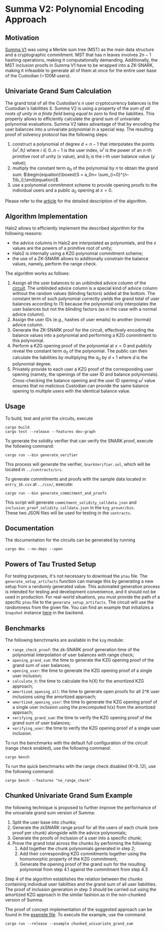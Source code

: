# Summa V2: Polynomial Encoding Approach

## Motivation

[Summa V1](https://github.com/summa-dev/summa-solvency/releases/tag/merkle_sum_tree_v1.1) was using a Merkle sum tree (MST) as the main data structure and a cryptographic commitment. MST that has $n$ leaves involves $2n-1$ hashing operations, making it computationally demanding. Additionally, the MST inclusion proofs in Summa V1 have to be wrapped into a ZK-SNARK, making it infeasible to generate all of them at once for the entire user base of the Custodian (~100M users).

## Univariate Grand Sum Calculation

The grand total of all the Custodian's $n$ user cryptocurrency balances is the Custodian's liabilities $S$. Summa V2 is using a property of the _sum of all roots of unity in a finite field_ being _equal to zero_ to find the liabilities. This property allows to efficiently calculate the grand sum of univariate polynomial evaluations. Summa V2 takes advantage of that by encoding the user balances into a univariate polynomial in a special way. The resulting proof of solvency protocol has the following steps:

1. construct a polynomial of degree $d = n - 1$ that interpolates the points $(\omega^i, b_i)$ where $i \in 0..n-1$ is the user index, $\omega^i$ is the power of an $n$-th primitive root of unity ($x$ value), and $b_i$ is the $i$-th user balance value ($y$ value);
2. multiply the constant term $a_0$ of the polynomial by $n$ to obtain the grand sum:
   $\begin{equation}\boxed{S = a_0n= \sum_{i=0}^{n-1}b_i};\end{equation}$
3. use a polynomial commitment scheme to provide opening proofs to the individual users and a public $a_0$ opening at $x=0$.

Please refer to the [article](https://hackmd.io/@summa/BkglBWsDp) for the detailed description of the algorithm.

## Algorithm Implementation

Halo2 allows to efficiently implement the described algorithm for the following reasons:

- the advice columns in Halo2 are interpolated as polynomials, and the $x$ values are the powers of a primitive root of unity;
- Halo2 is internally using a KZG polynomial commitment scheme;
- the use of a ZK-SNARK allows to additionally constrain the balance values, namely, perform the range check.

The algorithm works as follows:

1. Assign all the user balances to an unblinded advice column of the [circuit](../kzg_prover/src/circuits/univariate_grand_sum.rs). The unblinded advice column is a special kind of advice column without the random values (blinding factors) added at the bottom. The constant term of such polynomial correctly yields the grand total of user balances according to (1) because the polynomial only interpolates the user balances but not the blinding factors (as in the case with a normal advice column).
2. Assign the user IDs (e.g., hashes of user emails) to another (normal) advice column.
3. Generate the ZK-SNARK proof for the circuit, effectively encoding the balance values into a polynomial and performing a KZG commitment to this polynomial.
4. Perform a KZG opening proof of the polynomial at $x=0$ and publicly reveal the constant term $a_0$ of the polynomial. The public can then calculate the liabilities by multiplying the $a_0$ by $d + 1$ where $d$ is the polynomial degree.
5. Privately provide to each user a KZG proof of the corresponding user opening (namely, the openings of the user ID and balance polynomials). Cross-checking the balance opening and the user ID opening $\omega^i$ value ensures that no malicious Custodian can provide the same balance opening to multiple users with the identical balance value.

## Usage

To build, test and print the circuits, execute

```
cargo build
cargo test --release --features dev-graph
```

To generate the solidity verifier that can verify the SNARK proof, execute the following command:

```
cargo run --bin generate_verifier
```

This process will generate the verifier, `SnarkVerifier.sol`, which will be located in `../contracts/src`.

To generate commitments and proofs with the sample data located in `entry_16.csv` at `../csv/`, execute:

```
cargo run --bin generate_commitment_and_proofs
```

This script will generate `commitment_solidity_calldata.json` and `inclusion_proof_solidity_calldata.json` in the `kzg_prover/bin`.<br>
These two JSON files will be used for testing in the `contracts`.

## Documentation

The documentation for the circuits can be generated by running

```
cargo doc --no-deps --open
```

## Powers of Tau Trusted Setup

For testing purposes, it's not necessary to download the `ptau` file. The `generate_setup_artifacts` function can manage this by generating a new setup from a randomly generated value. This automated generation process is intended for testing and development convenience, and it should not be used in production.
For real-world situations, you must provide the path of a specific `ptau` file to the `generate_setup_artifacts`. The circuit will use the randomness from the given file. You can find an example that initializes a `Snapshot` instance [here](https://github.com/summa-dev/summa-solvency/blob/11d4fce5d18f6175804aa792fc9fc5ac27bf5c00/backend/src/apis/snapshot.rs#L115-L116) in the backend.

## Benchmarks

The following benchmarks are available in the `kzg` module:

- `range_check_proof`: the zk-SNARK proof generation time of the polynomial interpolation of user balances with range check;
- `opening_grand_sum`: the time to generate the KZG opening proof of the grand sum of user balances;
- `opening_user`: the time to generate the KZG opening proof of a single user inclusion;
- `calculate_h`: the time to calculate the h(X) for the amortized KZG approach;
- `amortized_opening_all`: the time to generate open proofs for all 2^K user inclusions using the amortized approach;
- `amortized_opening_user`: the time to generate the KZG opening proof of a single user inclusion using the precomputed h(x) from the amortized approach;
- `verifying_grand_sum`: the time to verify the KZG opening proof of the grand sum of user balances;
- `verifying_user`: the time to verify the KZG opening proof of a single user inclusion.

To run the benchmarks with the default full configuration of the circuit (range check enabled), use the following command:

```shell
cargo bench
```

To run the quick benchmarks with the range check disabled (K=9..12), use the following command:

```shell
cargo bench --features "no_range_check"
```

## Chunked Univariate Grand Sum Example

the following technique is proposed to further improve the performance of the univariate grand sum version of Summa:

1. Split the user base into chunks;
2. Generate the zkSNARK range proof for all the users of each chunk (one proof per chunk) alongside with the advice polynomials;
3. Generate the proofs of inclusion of a user into a specific chunk;
4. Prove the grand total across the chunks by performing the following:
   1. Add together the chunk polynomials generated in step 2;
   2. Add their corresponding KZG commitments together using the homomorphic property of the KZG commitment;
   3. Generate the opening proof of the grand sum for the resulting polynomial from step 4.1 against the commitment from step 4.3

Step 4 of the algorithm establishes the relation between the chunks containing individual user liabilities and the grand sum of all user liabilities. The proof of inclusion generation in step 3 should be carried out using the amortized KZG approach in the similar fashion as in the non-chunked version of Summa.

The proof of concept implementation of the suggested approach can be found in the [example file](kzg_prover/examples/chunked_univariate_grand_sum.rs). To execute the example, use the command:

```shell
cargo run --release --example chunked_univariate_grand_sum
```
